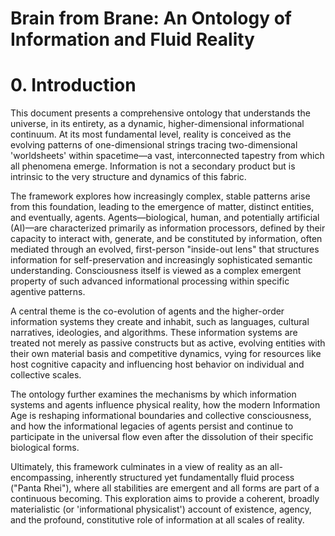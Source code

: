 # Brain from Brane: An Ontology of Information and Fluid Reality

# **0. Introduction**

This document presents a comprehensive ontology that understands the universe, in its entirety, as a dynamic, higher-dimensional informational continuum. At its most fundamental level, reality is conceived as the evolving patterns of one-dimensional strings tracing two-dimensional 'worldsheets' within spacetime—a vast, interconnected tapestry from which all phenomena emerge. Information is not a secondary product but is intrinsic to the very structure and dynamics of this fabric.

The framework explores how increasingly complex, stable patterns arise from this foundation, leading to the emergence of matter, distinct entities, and eventually, agents. Agents—biological, human, and potentially artificial (AI)—are characterized primarily as information processors, defined by their capacity to interact with, generate, and be constituted by information, often mediated through an evolved, first-person "inside-out lens" that structures information for self-preservation and increasingly sophisticated semantic understanding. Consciousness itself is viewed as a complex emergent property of such advanced informational processing within specific agentive patterns.

A central theme is the co-evolution of agents and the higher-order information systems they create and inhabit, such as languages, cultural narratives, ideologies, and algorithms. These information systems are treated not merely as passive constructs but as active, evolving entities with their own material basis and competitive dynamics, vying for resources like host cognitive capacity and influencing host behavior on individual and collective scales.

The ontology further examines the mechanisms by which information systems and agents influence physical reality, how the modern Information Age is reshaping informational boundaries and collective consciousness, and how the informational legacies of agents persist and continue to participate in the universal flow even after the dissolution of their specific biological forms.

Ultimately, this framework culminates in a view of reality as an all-encompassing, inherently structured yet fundamentally fluid process ("Panta Rhei"), where all stabilities are emergent and all forms are part of a continuous becoming. This exploration aims to provide a coherent, broadly materialistic (or 'informational physicalist') account of existence, agency, and the profound, constitutive role of information at all scales of reality.